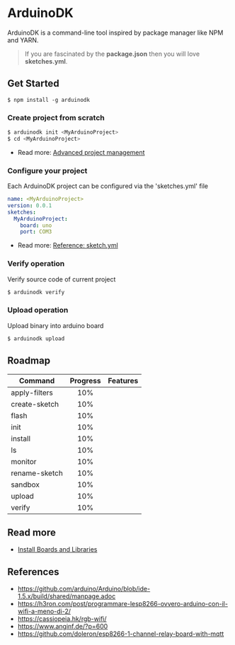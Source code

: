 # ArduinoDK

ArduinoDK is a command-line tool inspired by package manager like NPM and YARN.

> If you are fascinated by the **package.json** then you will love **sketches.yml**.

## Get Started
```bbabasbash
$ npm install -g arduinodk
```

### Create project from scratch
```bash
$ arduinodk init <MyArduinoProject>
$ cd <MyArduinoProject>
```
- Read more: [Advanced project management](https://github.com/fulminati/arduinodk/wiki/advanced-project-management)

### Configure your project
Each ArduinoDK project can be configured via the 'sketches.yml' file
```yml
name: <MyArduinoProject>
version: 0.0.1
sketches:
  MyArduinoProject:
    board: uno
    port: COM3
```
- Read more: [Reference: sketch.yml](https://github.com/fulminati/arduinodk/wiki/Reference:-sketches.yml)

### Verify operation
Verify source code of current project
```bash
$ arduinodk verify
```

### Upload operation
Upload binary into arduino board
```bash
$ arduinodk upload
```

## Roadmap

| Command       | Progress | Features |
|---------------|:--------:|----------|
| apply-filters | 10%      |          |
| create-sketch | 10%      |          |
| flash         | 10%      |          |
| init          | 10%      |          |
| install       | 10%      |          |
| ls            | 10%      |          |
| monitor       | 10%      |          |
| rename-sketch | 10%      |          |
| sandbox       | 10%      |          |
| upload        | 10%      |          |
| verify        | 10%      |          |

## Read more

 - [Install Boards and Libraries](https://github.com/fulminati/arduinodk/wiki/Install-boards-and-libraries)

## References
 - https://github.com/arduino/Arduino/blob/ide-1.5.x/build/shared/manpage.adoc
 - https://h3ron.com/post/programmare-lesp8266-ovvero-arduino-con-il-wifi-a-meno-di-2/
 - https://cassiopeia.hk/rgb-wifi/
 - https://www.anginf.de/?p=600
 - https://github.com/doleron/esp8266-1-channel-relay-board-with-mqtt
 
